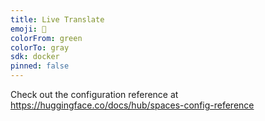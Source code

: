 ```yaml
---
title: Live Translate
emoji: 🐠
colorFrom: green
colorTo: gray
sdk: docker
pinned: false
---
```


Check out the configuration reference at https://huggingface.co/docs/hub/spaces-config-reference
